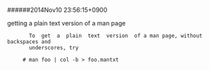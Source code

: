 
######2014Nov10 23:56:15+0900

getting a plain text version of a man page

```
       To  get	a  plain  text	version  of a man page, without backspaces and
       underscores, try

	 # man foo | col -b > foo.mantxt
```

